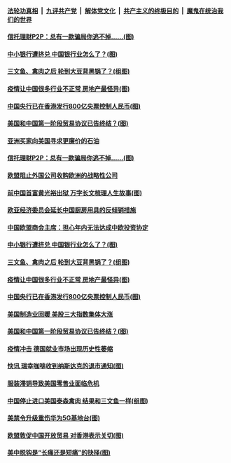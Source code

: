 

####  [法轮功真相](../../../../basic/blob/master/README.md?t=06250902) &nbsp;|&nbsp; [九评共产党](../../../../9ping.md/blob/master/README.md?t=06250902) &nbsp;|&nbsp; [解体党文化](../../../../jtdwh.md/blob/master/README.md?t=06250902)  &nbsp;|&nbsp; [共产主义的终极目的](../../../../gczydzjmd.md/blob/master/README.md?t=06250902) &nbsp;|&nbsp; [魔鬼在统治我们的世界](../../../../mgztzwmdsj.md/blob/master/README.md?t=06250902) 

#### [信托理财P2P：总有一款骗局你逃不掉……(图)](../pages/p5/937618.md?t=06250902) 

#### [中小银行遭挤兑 中国银行业怎么了？(图)](../pages/p5/937574.md?t=06250902) 

#### [三文鱼、禽肉之后 轮到大豆背黑锅了？(组图)](../pages/p5/937480.md?t=06250902) 

#### [疫情让中国很多行业不正常 房地产最怪异(图)](../pages/p5/937485.md?t=06250902) 

#### [中国央行已在香港发行800亿央票控制人民币(图)](../pages/p5/937478.md?t=06250902) 

#### [美国和中国第一阶段贸易协议已告终结？(图)](../pages/p5/937467.md?t=06250902) 

#### [亚洲买家向美国寻求更廉价的石油](../pages/p5/937608.md?t=06250902) 

#### [信托理财P2P：总有一款骗局你逃不掉……(图)](../pages/p5/937618.md?t=06250902) 

#### [欧盟阻止外国公司收购欧洲的战略性公司](../pages/p5/937606.md?t=06250902) 

#### [前中国首富黄光裕出狱 万字长文梳理人生故事(图)](../pages/p5/937586.md?t=06250902) 

#### [欧亚经济委员会延长中国厨房用具的反倾销措施](../pages/p5/937582.md?t=06250902) 

#### [中国欧盟商会主席：担心年内无法达成中欧投资协定](../pages/p5/937575.md?t=06250902) 

#### [中小银行遭挤兑 中国银行业怎么了？(图)](../pages/p5/937574.md?t=06250902) 

#### [三文鱼、禽肉之后 轮到大豆背黑锅了？(组图)](../pages/p5/937480.md?t=06250902) 

#### [疫情让中国很多行业不正常 房地产最怪异(图)](../pages/p5/937485.md?t=06250902) 

#### [中国央行已在香港发行800亿央票控制人民币(图)](../pages/p5/937478.md?t=06250902) 

#### [美国制造业回暖 美股三大指数集体大涨](../pages/p5/937475.md?t=06250902) 

#### [美国和中国第一阶段贸易协议已告终结？(图)](../pages/p5/937467.md?t=06250902) 

#### [疫情冲击 德国就业市场出现历史性萎缩](../pages/p5/937462.md?t=06250902) 

#### [快讯 瑞幸咖啡收到纳斯达克的退市通知(图)](../pages/p5/937459.md?t=06250902) 

#### [服装滞销导致美国零售业面临危机](../pages/p5/937458.md?t=06250902) 

#### [中国停止进口美国泰森禽肉 结果和三文鱼一样(组图)](../pages/p5/937379.md?t=06250902) 

#### [美禁令升级重伤华为5G基地台(图)](../pages/p5/937393.md?t=06250902) 


#### [欧盟敦促中国开放贸易 对香港表示关切(图)](../pages/p5/937388.md?t=06250902) 

#### [美中脱钩是“长痛还是短痛”的抉择(图)](../pages/p5/937387.md?t=06250902) 

